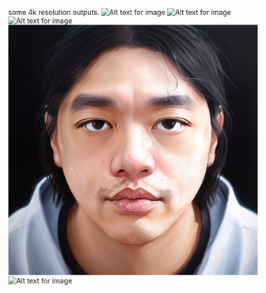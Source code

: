 some 4k resolution outputs.
![Alt text for image](https://github.com/ezra-ch/sample-outputs/raw/main/outputs/00017-2390461173.png)
![Alt text for image](https://github.com/ezra-ch/sample-outputs/blob/main/outputs/anime_miku_01(lanzcos).png)
![Alt text for image](https://github.com/ezra-ch/sample-outputs/blob/main/outputs/anime_miku_002(lanzcos).png)
![Alt text for image](https://github.com/ezra-ch/sample-outputs/blob/main/outputs/00032-600647279.png)
![Alt text for image](https://github.com/ezra-ch/sample-outputs/blob/main/outputs/00011-3275781797.png)

